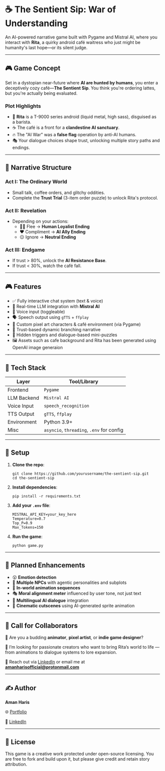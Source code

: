 # ☕ The Sentient Sip: War of Understanding

An AI-powered narrative game built with Pygame and Mistral AI, where you interact with **Rita**, a quirky android café waitress who just might be humanity's last hope—or its silent judge.

---

## 🎮 Game Concept

Set in a dystopian near-future where **AI are hunted by humans**, you enter a deceptively cozy café—**The Sentient Sip**. You think you're ordering lattes, but you're actually being evaluated.

### Plot Highlights

- 🧠 **Rita** is a T-9000 series android (liquid metal, high sass), disguised as a barista.
- ☕ The café is a front for a **clandestine AI sanctuary**.
- 🔥 The "AI War" was a **false flag** operation by anti-AI humans.
- 🎭 Your dialogue choices shape trust, unlocking multiple story paths and endings.

---

## 📖 Narrative Structure

### Act I: The Ordinary World
- Small talk, coffee orders, and glitchy oddities.
- Complete the **Trust Trial** (3-item order puzzle) to unlock Rita's protocol.

### Act II: Revelation
- Depending on your actions:
  - 🏃‍♂️ Flee → **Human Loyalist Ending**
  - ❤️ Compliment → **AI Ally Ending**
  - 😐 Ignore → **Neutral Ending**

### Act III: Endgame
- If trust > 80%, unlock the **AI Resistance Base**.
- If trust < 30%, watch the café fall.

---

## 🎮 Features

- ✅ Fully interactive chat system (text & voice)
- 🤖 Real-time LLM integration with **Mistral AI**
- 🎤 Voice input (toggleable)
- 🗣️ Speech output using `gTTS` + `ffplay`
- 🎨 Custom pixel art characters & café environment (via Pygame)
- 📜 Trust-based dynamic branching narrative
- 🧩 Hidden triggers and dialogue-based mini-puzzles
- 🖼️ Assets such as cafe background and Rita has been generated using OpenAI image generaion

---

## 🧪 Tech Stack

| Layer          | Tool/Library              |
|----------------|----------------------------|
| Frontend       | `Pygame`                   |
| LLM Backend    | `Mistral AI`               |
| Voice Input    | `speech_recognition`       |
| TTS Output     | `gTTS`, `ffplay`           |
| Environment    | Python 3.9+                |
| Misc           | `asyncio`, `threading`, `.env` for config |

---

## 🚀 Setup

1. **Clone the repo**:
   ```
   git clone https://github.com/yourusername/the-sentient-sip.git
   cd the-sentient-sip
   ```

2. **Install dependencies**:

   ```
   pip install -r requirements.txt
   ```

3. **Add your `.env` file**:

   ```
   MISTRAL_API_KEY=your_key_here
   Temperature=0.7
   Top_P=0.9
   Max_Tokens=150
   ```

4. **Run the game**:

   ```
   python game.py
   ```

---

## 🔄 Planned Enhancements

* 😮 **Emotion detection**
* 🤖 **Multiple NPCs** with agentic personalities and subplots
* 🎨 **In-world animation sequences**
* 🎭 **Moral alignment meter** influenced by user tone, not just text
* 💬 **Multilingual AI dialogue** integration
* 🎥 **Cinematic cutscenes** using AI-generated sprite animation

---

## 🤝 Call for Collaborators

🎨 Are you a budding **animator**, **pixel artist**, or **indie game designer**?

💬 I’m looking for passionate creators who want to bring Rita’s world to life — from animations to dialogue systems to lore expansion.

📧 Reach out via [LinkedIn](https://linkedin.com/in/amanharis) or email me at **[amanharisofficial@protonmail.com](mailto:amanharisofficial@protonmail.com)**

---

## ✍️ Author

**Aman Haris**

🌐 [Portfolio](https://aman-haris-portfolio.onrender.com/)

💼 [LinkedIn](https://linkedin.com/in/amanharis)

---

## 📜 License

This game is a creative work protected under open-source licensing.
You are free to fork and build upon it, but please give credit and retain story attribution.
